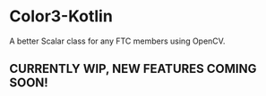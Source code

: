 # Color3-Kotlin
A better Scalar class for any FTC members using OpenCV.
## CURRENTLY WIP, NEW FEATURES COMING SOON!
